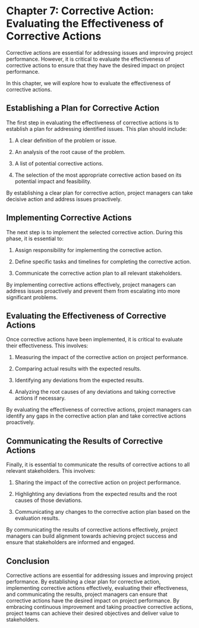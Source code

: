 Chapter 7: Corrective Action: Evaluating the Effectiveness of Corrective Actions
================================================================================

Corrective actions are essential for addressing issues and improving project performance. However, it is critical to evaluate the effectiveness of corrective actions to ensure that they have the desired impact on project performance.

In this chapter, we will explore how to evaluate the effectiveness of corrective actions.

Establishing a Plan for Corrective Action
-----------------------------------------

The first step in evaluating the effectiveness of corrective actions is to establish a plan for addressing identified issues. This plan should include:

1. A clear definition of the problem or issue.

2. An analysis of the root cause of the problem.

3. A list of potential corrective actions.

4. The selection of the most appropriate corrective action based on its potential impact and feasibility.

By establishing a clear plan for corrective action, project managers can take decisive action and address issues proactively.

Implementing Corrective Actions
-------------------------------

The next step is to implement the selected corrective action. During this phase, it is essential to:

1. Assign responsibility for implementing the corrective action.

2. Define specific tasks and timelines for completing the corrective action.

3. Communicate the corrective action plan to all relevant stakeholders.

By implementing corrective actions effectively, project managers can address issues proactively and prevent them from escalating into more significant problems.

Evaluating the Effectiveness of Corrective Actions
--------------------------------------------------

Once corrective actions have been implemented, it is critical to evaluate their effectiveness. This involves:

1. Measuring the impact of the corrective action on project performance.

2. Comparing actual results with the expected results.

3. Identifying any deviations from the expected results.

4. Analyzing the root causes of any deviations and taking corrective actions if necessary.

By evaluating the effectiveness of corrective actions, project managers can identify any gaps in the corrective action plan and take corrective actions proactively.

Communicating the Results of Corrective Actions
-----------------------------------------------

Finally, it is essential to communicate the results of corrective actions to all relevant stakeholders. This involves:

1. Sharing the impact of the corrective action on project performance.

2. Highlighting any deviations from the expected results and the root causes of those deviations.

3. Communicating any changes to the corrective action plan based on the evaluation results.

By communicating the results of corrective actions effectively, project managers can build alignment towards achieving project success and ensure that stakeholders are informed and engaged.

Conclusion
----------

Corrective actions are essential for addressing issues and improving project performance. By establishing a clear plan for corrective action, implementing corrective actions effectively, evaluating their effectiveness, and communicating the results, project managers can ensure that corrective actions have the desired impact on project performance. By embracing continuous improvement and taking proactive corrective actions, project teams can achieve their desired objectives and deliver value to stakeholders.
